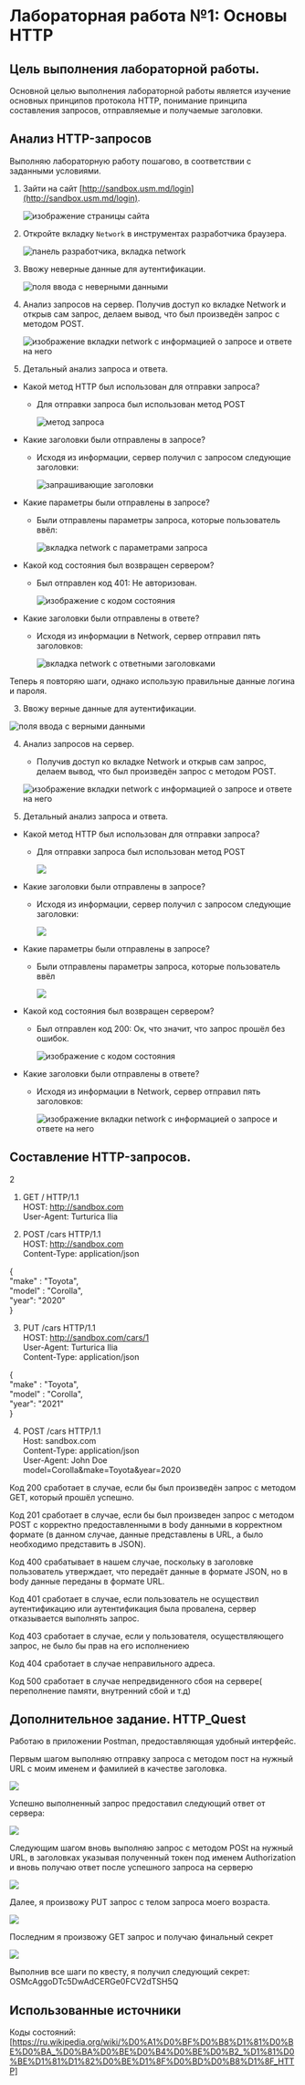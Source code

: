 # Лабораторная работа №1: Основы HTTP

## Цель выполнения лабораторной работы.

Основной целью выполнения лабораторной работы является изучение основных принципов протокола HTTP, понимание принципа составления запросов, отправляемые и получаемые заголовки.

## Анализ HTTP-запросов

Выполняю лабораторную работу пошагово, в соответствии с заданными условиями.

1.  Зайти на сайт [http://sandbox.usm.md/login](http://sandbox.usm.md/login).

    ![изображение страницы сайта](01.png)

2.  Откройте вкладку `Network` в инструментах разработчика браузера.

    ![панель разработчика, вкладка network](02.png)

3.  Ввожу неверные данные для аутентификации.

    ![поля ввода с неверными данными](03.png)

4.  Анализ запросов на сервер.
    Получив доступ ко вкладке Network и открыв сам запрос, делаем вывод, что был произведён запрос с методом POST.

    ![изображение вкладки network с информацией о запросе и ответе на него](04.png)

5.  Детальный анализ запроса и ответа.

- Какой метод HTTP был использован для отправки запроса?

  - Для отправки запроса был использован метод POST

    ![метод запроса](05.png)

- Какие заголовки были отправлены в запросе?

  - Исходя из информации, сервер получил с запросом следующие заголовки:

    ![запрашивающие заголовки](06.png)

- Какие параметры были отправлены в запросе?

  - Были отправлены параметры запроса, которые пользователь ввёл:

    ![вкладка network с параметрами запроса](09.png)

- Какой код состояния был возвращен сервером?

  - Был отправлен код 401: Не авторизован.

    ![изображение с кодом состояния](08.png)

- Какие заголовки были отправлены в ответе?

  - Исходя из информации в Network, сервер отправил пять заголовков:

    ![вкладка network с ответными заголовками](07.png)

Теперь я повторяю шаги, однако использую правильные данные логина и пароля.

3. Ввожу верные данные для аутентификации.

![поля ввода с верными данными](10.png)

4. Анализ запросов на сервер.

   - Получив доступ ко вкладке Network и открыв сам запрос, делаем вывод, что был произведён запрос с методом POST.

   ![изображение вкладки network с информацией о запросе и ответе на него](11.png)

5. Детальный анализ запроса и ответа.

- Какой метод HTTP был использован для отправки запроса?

  - Для отправки запроса был использован метод POST

    ![](12.png)

- Какие заголовки были отправлены в запросе?

  - Исходя из информации, сервер получил с запросом следующие заголовки:

    ![](13.png)

- Какие параметры были отправлены в запросе?

  - Были отправлены параметры запроса, которые пользователь ввёл

    ![](14.png)

- Какой код состояния был возвращен сервером?

  - Был отправлен код 200: Ок, что значит, что запрос прошёл без ошибок.

    ![изображение с кодом состояния](12.png)

- Какие заголовки были отправлены в ответе?

  - Исходя из информации в Network, сервер отправил пять заголовков:

    ![изображение вкладки network с информацией о запросе и ответе на него](15.png)

## Составление HTTP-запросов.

2<br>
1. GET / HTTP/1.1<br>
HOST: http://sandbox.com<br>
User-Agent: Turturica Ilia<br>


2. POST /cars HTTP/1.1 <br>
HOST: http://sandbox.com <br>
Content-Type: application/json <br>

{<br>
"make" : "Toyota",<br>
"model" : "Corolla",<br>
"year": "2020"<br>
}<br>


3. PUT /cars HTTP/1.1 <br>
HOST: http://sandbox.com/cars/1<br>
User-Agent: Turturica Ilia<br>
Content-Type: application/json<br>

{ <br>
"make" : "Toyota", <br>
"model" : "Corolla", <br>
"year": "2021" <br>
} <br>

4. POST /cars HTTP/1.1 <br>
Host: sandbox.com <br>
Content-Type: application/json <br>
User-Agent: John Doe <br>
model=Corolla&make=Toyota&year=2020 <br>

Код 200 сработает в случае, если бы был произведён запрос с методом GET, который прошёл успешно.

Код 201 сработает в случае, если бы был произведен запрос с методом POST с корректно предоставленными в body данными в корректном формате (в данном случае, данные представлены в URL, а было необходимо представить в JSON).

Код 400 срабатывает в нашем случае, поскольку в заголовке пользователь утверждает, что передаёт данные в формате JSON, но в body данные переданы в формате URL.

Код 401 сработает в случае, если пользователь не осуществил аутентификацию или аутентификация была провалена, сервер отказывается выполнять запрос.

Код 403 сработает в случае, если у пользователя, осуществляющего запрос, не было бы прав на его исполнениею

Код 404 сработает в случае неправильного адреса.

Код 500 сработает в случае непредвиденного сбоя на сервере( переполнение памяти, внутренний сбой и т.д)

## Дополнительное задание. HTTP_Quest

Работаю в приложении Postman, предоставляющая удобный интерфейс.

Первым шагом выполняю отправку запроса с методом пост на нужный URL с моим именем и фамилией в качестве заголовка.

![](16.png)

Успешно выполненный запрос предоставил следующий ответ от сервера:

![](17.png)

Следующим шагом вновь выполняю запрос с методом POSt на нужный URL, в заголовках указывая полученный токен под именем Authorization и вновь получаю ответ после успешного запроса на серверю

![](18.png)

Далее, я произвожу PUT запрос с телом запроса моего возраста.

![](19.png)

Последним я произвожу GET запрос и получаю финальный секрет

![](20.png)

Выполнив все шаги по квесту, я получил следующий секрет: OSMcAggoDTc5DwAdCERGe0FCV2dTSH5Q

## Использованные источники

Коды состояний: [https://ru.wikipedia.org/wiki/%D0%A1%D0%BF%D0%B8%D1%81%D0%BE%D0%BA_%D0%BA%D0%BE%D0%B4%D0%BE%D0%B2_%D1%81%D0%BE%D1%81%D1%82%D0%BE%D1%8F%D0%BD%D0%B8%D1%8F_HTTP]
